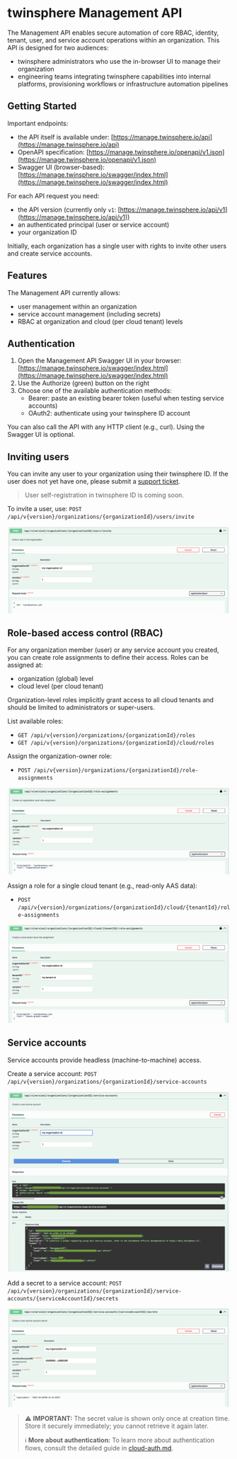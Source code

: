 <!-- markdown-link-check-disable -->
# twinsphere Management API

The Management API enables secure automation of core RBAC, identity, tenant, user, and service account operations
within an organization. This API is designed for two audiences:

- twinsphere administrators who use the in-browser UI to manage their organization
- engineering teams integrating twinsphere capabilities into internal platforms, provisioning workflows
or infrastructure automation pipelines

## Getting Started

Important endpoints:

- the API itself is available under: [https://manage.twinsphere.io/api](https://manage.twinsphere.io/api)
- OpenAPI specification: [https://manage.twinsphere.io/openapi/v1.json](https://manage.twinsphere.io/openapi/v1.json)
- Swagger UI (browser-based): [https://manage.twinsphere.io/swagger/index.html](https://manage.twinsphere.io/swagger/index.html)

For each API request you need:

- the API version (currently only `v1`: [https://manage.twinsphere.io/api/v1](https://manage.twinsphere.io/api/v1))
- an authenticated principal (user or service account)
- your organization ID

Initially, each organization has a single user with rights to invite other users and create service accounts.

## Features

The Management API currently allows:

- user management within an organization
- service account management (including secrets)
- RBAC at organization and cloud (per cloud tenant) levels

## Authentication

1. Open the Management API Swagger UI in your browser: [https://manage.twinsphere.io/swagger/index.html](https://manage.twinsphere.io/swagger/index.html)
2. Use the Authorize (green) button on the right
3. Choose one of the available authentication methods:
    - Bearer: paste an existing bearer token (useful when testing service accounts)
    - OAuth2: authenticate using your twinsphere ID account

You can also call the API with any HTTP client (e.g., curl). Using the Swagger UI is optional.

## Inviting users

You can invite any user to your organization using their twinsphere ID.
If the user does not yet have one, please submit a [support ticket](contact.md).

> User self-registration in twinsphere ID is coming soon.

To invite a user, use: `POST /api/v{version}/organizations/{organizationId}/users/invite`

![Swagger UI: Invite User](img/manage_user_invite.png)

## Role-based access control (RBAC)

For any organization member (user) or any service account you created, you can create role assignments
to define their access. Roles can be assigned at:

- organization (global) level
- cloud level (per cloud tenant)

Organization-level roles implicitly grant access to all cloud tenants and should be limited
to administrators or super-users.

List available roles:

- `GET /api/v{version}/organizations/{organizationId}/roles`
- `GET /api/v{version}/organizations/{organizationId}/cloud/roles`

Assign the organization-owner role:

- `POST /api/v{version}/organizations/{organizationId}/role-assignments`

![Swagger UI: Assign Role (organization level)](img/manage_role_assignment_org.png)

Assign a role for a single cloud tenant (e.g., read-only AAS data):

- `POST /api/v{version}/organizations/{organizationId}/cloud/{tenantId}/role-assignments`

![Swagger UI: Assign Role (cloud level)](img/manage_role_assignment_cloud.png)

## Service accounts

Service accounts provide headless (machine-to-machine) access.

Create a service account:
`POST /api/v{version}/organizations/{organizationId}/service-accounts`

![Swagger UI: Create service account](img/manage_service_account_create.png)

Add a secret to a service account:
`POST /api/v{version}/organizations/{organizationId}/service-accounts/{serviceAccountId}/secrets`

![Swagger UI: Create service account secret](img/manage_service_account_create_secret.png)

> ⚠️ **IMPORTANT:** The secret value is shown only once at creation time.
> Store it securely immediately; you cannot retrieve it again later.
>
> ℹ️ **More about authentication:** To learn more about authentication flows,
> consult the detailed guide in [cloud-auth.md](cloud-auth.md).
<!-- markdown-link-check-enable -->
